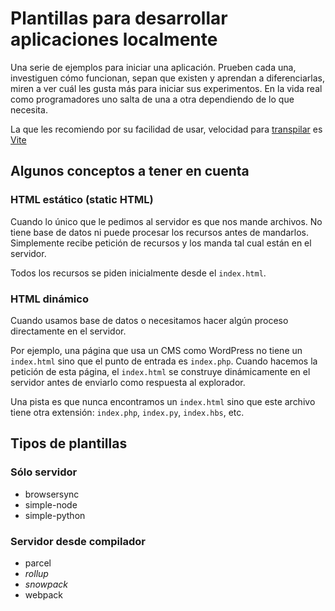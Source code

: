 # Plantillas para desarrollar aplicaciones localmente

Una serie de ejemplos para iniciar una aplicación. Prueben cada una, investiguen cómo funcionan, sepan que existen y aprendan a diferenciarlas, miren a ver cuál les gusta más para iniciar sus experimentos. En la vida real como programadores uno salta de una a otra dependiendo de lo que necesita.

La que les recomiendo por su facilidad de usar, velocidad para [transpilar](../Glosario.md#compilador--transpilador-babel) es [Vite](../plantillas/vite/)

## Algunos conceptos a tener en cuenta

### HTML estático (static HTML)

Cuando lo único que le pedimos al servidor es que nos mande archivos. No tiene base de datos ni puede procesar los recursos antes de mandarlos. Simplemente recibe petición de recursos y los manda tal cual están en el servidor.

Todos los recursos se piden inicialmente desde el `index.html`.

### HTML dinámico

Cuando usamos base de datos o necesitamos hacer algún proceso directamente en el servidor.

Por ejemplo, una página que usa un CMS como WordPress no tiene un `index.html` sino que el punto de entrada es `index.php`. Cuando hacemos la petición de esta página, el `index.html` se construye dinámicamente en el servidor antes de enviarlo como respuesta al explorador.

Una pista es que nunca encontramos un `index.html` sino que este archivo tiene otra extensión: `index.php`, `index.py`, `index.hbs`, etc.

## Tipos de plantillas

### Sólo servidor

- browsersync
- simple-node
- simple-python

### Servidor desde compilador

- parcel
- _rollup_
- _snowpack_
- webpack
